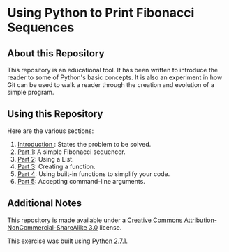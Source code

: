 # Using Python to Print Fibonacci Sequences

## About this Repository

This repository is an educational tool. It has been written to introduce the reader to some of Python's basic concepts. It is also an experiment in how Git can be used to walk a reader through the creation and evolution of a simple program. 

## Using this Repository

Here are the various sections:

1. [Introduction ](https://github.com/bitsandbooks/py-fibonacci/tree/f938ae1e92cbbcc81746187cad161f913c66a885): States the problem to be solved.
2. [Part 1](https://github.com/bitsandbooks/py-fibonacci/tree/b7f42af5a9e10e35937f0da1f5cf5c4903e0e8eb): A simple Fibonacci sequencer.
3. [Part 2](https://github.com/bitsandbooks/py-fibonacci/tree/ab9cdc8467c3a0cab2f8e109d44b3fce4c36b421): Using a List.
4. [Part 3](https://github.com/bitsandbooks/py-fibonacci/tree/1cc0fef2ab249c4a5caf91c38183c1577cdc87ab): Creating a function.
5. [Part 4](https://github.com/bitsandbooks/py-fibonacci/tree/e9f4932fde5db73932bd5a03e45bd68b150c2c81): Using built-in functions to simplify your code.
6. [Part 5](https://github.com/bitsandbooks/py-fibonacci/tree/06d720c3ce4ca21426e9dbb28435157397931436): Accepting command-line arguments.

## Additional Notes

This repository is made available under a [Creative Commons Attribution-NonCommercial-ShareAlike 3.0](http://creativecommons.org/licenses/by-nc-sa/3.0/) license.

This exercise was built using [Python 2.7.1](http://python.org).